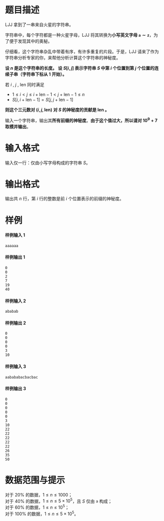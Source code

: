 
# 题目描述

LJJ 拿到了一串来自火星的字符串。

字符串中，每个字符都是一种火星字母，LJJ 将其转换为**小写英文字母 $\texttt{a}\sim \texttt{z}$**，为了便于发现其中的奥秘。

仔细看，这个字符串杂乱中带着有序，有许多重复的片段。于是，LJJ 请来了作为字符串分析专家的你，来帮他分析计算这个字符串的神秘度。

**设 $n$ 是这个字符串的长度。**
**设 $S[i,j]$ 表示字符串 $S$ 中第 $i$ 个位置到第 $j$ 个位置的连续子串（字符串下标从 $1$ 开始）。**

若 $i$ , $j$ , $\text{len}$ 同时满足
* $1\leqslant i<j\leqslant i+\text{len}-1<j+\text{len}-1\leqslant n$
* $S[i,i+\text{len}-1]=S[j,j+\text{len}-1]$

**则这个三元数对 $(i,j,\text{len})$ 对 $S$ 的神秘度的贡献是 $\text{len}$ 。**

输入一个字符串，输出其**所有前缀的神秘度**。**由于这个值过大，所以请对 $10^9+7$ 取模并输出**。

# 输入格式

输入仅一行：仅由小写字母构成的字符串 $S$。

# 输出格式

输出共 $n$ 行，第 $i$ 行的整数是前 $i$ 个位置表示的前缀的神秘度。

# 样例

#### 样例输入 1
```plain
aaaaaa
```
#### 样例输出 1
```plain
0
0
2
7
19
40
```
#### 样例输入 2
```plain
ababab
```
#### 样例输出 2
```plain
0
0
0
0
3
10
```
#### 样例输入 3
```plain
aabababacbacbac
```
#### 样例输出 3
```plain
0
0
0
0
0
3
10
22
22
22
22
22
26
35
50
```

# 数据范围与提示

对于 $20\%$ 的数据，$1\leqslant n\leqslant 1000$；  
对于 $40\%$ 的数据，$1\leqslant n\leqslant 5\times 10^5$，且 $S$ 仅由 $\texttt{a}$ 构成；  
对于 $60\%$ 的数据，$1\leqslant n\leqslant 10^5$；  
对于 $100\%$ 的数据，$1\leqslant n\leqslant 5\times 10^5$。


